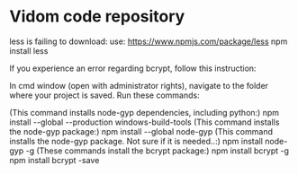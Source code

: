 # Vidom code repository



less is failing to download: use:
https://www.npmjs.com/package/less
npm install less


If you experience an error regarding bcrypt, follow this instruction:

In cmd window (open with administrator rights), navigate to the folder where your project is saved. Run these commands:

(This command installs node-gyp dependencies, including python:)
npm install --global --production windows-build-tools
(This command installs the node-gyp package:)
npm install --global node-gyp
(This command installs the node-gyp package. Not sure if it is needed..:)
npm install node-gyp -g 
(These commands install the bcrypt package:)
npm install bcrypt -g 
npm install bcrypt -save
